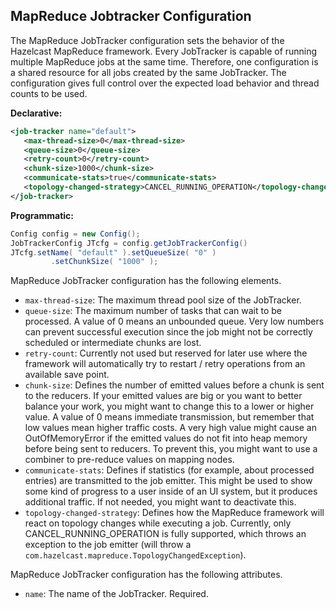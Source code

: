
## MapReduce Jobtracker Configuration

The MapReduce JobTracker configuration sets the behavior of the Hazelcast MapReduce framework. Every JobTracker is capable of running multiple MapReduce jobs at the same time. Therefore, one configuration is a shared resource for all jobs created by the same JobTracker. The configuration gives full control over the expected load behavior and thread counts to be used.


**Declarative:**

```xml
<job-tracker name="default">
   <max-thread-size>0</max-thread-size>
   <queue-size>0</queue-size>
   <retry-count>0</retry-count>
   <chunk-size>1000</chunk-size>
   <communicate-stats>true</communicate-stats>
   <topology-changed-strategy>CANCEL_RUNNING_OPERATION</topology-changed-strategy>
</job-tracker>
```

**Programmatic:**

```java
Config config = new Config();
JobTrackerConfig JTcfg = config.getJobTrackerConfig()
JTcfg.setName( "default" ).setQueueSize( "0" )
         .setChunkSize( "1000" );
```
   

MapReduce JobTracker configuration has the following elements.


- `max-thread-size`: The maximum thread pool size of the JobTracker.
- `queue-size`: The maximum number of tasks that can wait to be processed. A value of 0 means an unbounded queue. Very low numbers can prevent successful execution since the job might not be correctly scheduled or intermediate chunks are lost.
- `retry-count`: Currently not used but reserved for later use where the framework will automatically try to restart / retry operations from an available save point.
- `chunk-size`: Defines the number of emitted values before a chunk is sent to the reducers. If your emitted values are big or you want to better balance your work, you might want to change this to a lower or higher value. A value of 0 means immediate transmission, but remember that low values mean higher traffic costs. A very high value might cause an OutOfMemoryError if the emitted values do not fit into heap memory before
being sent to reducers. To prevent this, you might want to use a combiner to pre-reduce values on mapping nodes.
- `communicate-stats`: Defines if statistics (for example, about processed entries) are transmitted to the job emitter. This might be used to show some kind of progress to a user inside of an UI system, but it produces additional traffic. If not needed, you might want to deactivate this.
- `topology-changed-strategy`: Defines how the MapReduce framework will react on topology changes while executing a job. Currently, only CANCEL_RUNNING_OPERATION is fully supported, which throws an exception to the job emitter (will throw a `com.hazelcast.mapreduce.TopologyChangedException`).

MapReduce JobTracker configuration has the following attributes.

- `name`: The name of the JobTracker. Required.

